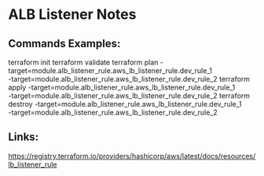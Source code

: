 ALB Listener Notes
==================

Commands Examples:
------------------
terraform init
terraform validate
terraform plan -target=module.alb_listener_rule.aws_lb_listener_rule.dev_rule_1 \
 -target=module.alb_listener_rule.aws_lb_listener_rule.dev_rule_2
terraform apply -target=module.alb_listener_rule.aws_lb_listener_rule.dev_rule_1 \
 -target=module.alb_listener_rule.aws_lb_listener_rule.dev_rule_2
terraform destroy -target=module.alb_listener_rule.aws_lb_listener_rule.dev_rule_1 \
 -target=module.alb_listener_rule.aws_lb_listener_rule.dev_rule_2

Links:
------
https://registry.terraform.io/providers/hashicorp/aws/latest/docs/resources/lb_listener_rule

